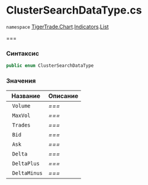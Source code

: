 
# ClusterSearchDataType.cs
`namespace` [TigerTrade.Chart](../../../../../TigerTrade.Chart.md).[Indicators](../../../../../TigerTrade.Chart/Indicators.md).[List](../../../../../TigerTrade.Chart/Indicators/List.md)



===

### Синтаксис
```csharp
public enum ClusterSearchDataType
```


### Значения
| Название | Описание |
| --- | --- |
| ` Volume` | *===* |
| ` MaxVol` | *===* |
| ` Trades` | *===* |
| ` Bid` | *===* |
| ` Ask` | *===* |
| ` Delta` | *===* |
| ` DeltaPlus` | *===* |
| ` DeltaMinus` | *===* |



